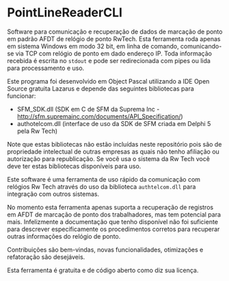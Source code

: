 # PointLineReaderCLI

Software para comunicação e recuperação de dados de marcação de ponto em padrão AFDT de relógio de ponto RwTech.
Esta ferramenta roda apenas em sistema Windows em modo 32 bit, em linha de comando, comunicando-se via TCP com
relógio de ponto em dado endereço IP. Toda informação recebida é escrita no `stdout` e pode ser redirecionada
com pipes ou lida para processamento e uso.

Este programa foi desenvolvido em Object Pascal utilizando a IDE Open Source gratuita Lazarus e depende das
seguintes bibliotecas para funcionar:

 * SFM_SDK.dll (SDK em C de SFM da Suprema Inc - http://sfm.supremainc.com/documents/API_Specification/)
 * authotelcom.dll (interface de uso da SDK de SFM criada em Delphi 5 pela Rw Tech)
 
Note que estas bibliotecas não estão incluídas neste repositório pois são de propriedade intelectual de outras
empresas as quais não tenho afiliação ou autorização para republicação. Se você usa o sistema da Rw Tech você
deve ter estas bibliotecas disponíveis para uso.

Este software é uma ferramenta de uso rápido da comunicação com relógios Rw Tech através do uso da biblioteca
`authtelcom.dll` para integração com outros sistemas.

No momento esta ferramenta apenas suporta a recuperação de registros em AFDT de marcação de ponto dos
trabalhadores, mas tem potencial para mais. Infelizmente a documentação que tenho disponível não foi suficiente
para descrever especificamente os procedimentos corretos para recuperar outras informações do relógio de ponto.

Contribuições são bem-vindas, novas funcionalidades, otimizações e refatoração são desejáveis.

Esta ferramenta é gratuita e de código aberto como diz sua licença.
